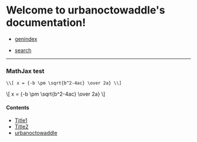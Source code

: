 
# Welcome to urbanoctowaddle's documentation!


- [genindex](genindex.html)
* [search](search.html)

---

### MathJax test

```
\\[ x = {-b \pm \sqrt{b^2-4ac} \over 2a} \\]
```

\\[ x = {-b \pm \sqrt{b^2-4ac} \over 2a} \\]


#### Contents
* [Title1](doc1.md)
* [Title2](doc2.md)
* [urbanoctowaddle](urbanoctowaddle.rst)
